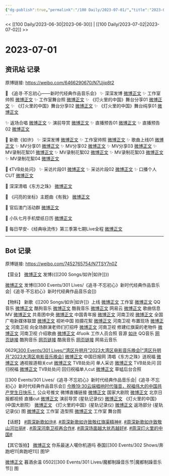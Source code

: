```yaml
---
{"dg-publish":true,"permalink":"/100 Daily/2023-07-01/","title":"2023-07-01","created":"2023-07-14T16:07:56.670+08:00","updated":"2023-08-25T12:53:15.333+08:00"}
---
```



<< [[100 Daily/2023-06-30\|2023-06-30]] | [[100 Daily/2023-07-02\|2023-07-02]] >>

# 2023-07-01

## 资讯站 记录

原博链接: https://weibo.com/6466290670/N7Ujip8t2

💫 《追寻·不忘初心——新时代经典作品音乐会》
✨ 深深发博 [微博正文](https://weibo.com/6466290670/4918836786628807)
✨ 工作室帅照 [微博正文](https://weibo.com/6466290670/4918771136856079)
✨ 工作室舞台照 [微博正文](https://weibo.com/6466290670/4918819002259179)
✨ 《灯火里的中国》舞台分享01 [微博正文](https://weibo.com/6466290670/4918811046973802)
✨ 《灯火里的中国》舞台分享02 [微博正文](https://weibo.com/6466290670/4918810724012007)
✨ 《灯火里的中国》舞台纯享01 [微博正文](https://weibo.com/6466290670/4918803282792934)

✨ 返场合唱 [微博正文](https://weibo.com/6466290670/4918810433293814)
✨ 演前导赏 [微博正文](https://weibo.com/6466290670/4918799906901935)
✨ 直播预告01 [微博正文](https://weibo.com/6466290670/4918774219676982)
✨ 直播预告02 [微博正文](https://weibo.com/6466290670/4918635375890123)

💫 新歌《如许》
✨ 深深发博 [微博正文](https://weibo.com/6466290670/4918652086780650)
✨ 工作室帅照 [微博正文](https://weibo.com/6466290670/4918651846657121)
✨ 歌曲上线01 [微博正文](https://weibo.com/6466290670/4918659053786188)
✨ MV分享01 [微博正文](https://weibo.com/6466290670/4918647683027604)
✨ MV分享02 [微博正文](https://weibo.com/6466290670/4918643878527228)
✨ MV分享03 [微博正文](https://weibo.com/6466290670/4918639621312013)
✨ MV录制花絮01 [微博正文](https://weibo.com/6466290670/4918702745589024)
✨ MV录制花絮02 [微博正文](https://weibo.com/6466290670/4918702296008721)
✨ MV录制花絮03 [微博正文](https://weibo.com/6466290670/4918656104399492)
✨ MV录制花絮04 [微博正文](https://weibo.com/6466290670/4918648139419359)

💫 《TVB处处问》
✨ 采访片段01 [微博正文](https://weibo.com/6466290670/4918625787708243)
✨ 采访片段02 [微博正文](https://weibo.com/6466290670/4918624776622114)
✨ 口播个人CUT [微博正文](https://weibo.com/6466290670/4918718163323952)

💫 深深清唱《东方之珠》 [微博正文](https://weibo.com/6466290670/4918734814187593)

💫 《闪亮的坐标》主题曲《有我》 [微博正文](https://weibo.com/6466290670/4918638933184761)

💫 官后澳门活动群 [微博正文](https://weibo.com/6466290670/4918723670971634)

💫 小队七月手机壁纸日历 [微博正文](https://weibo.com/6466290670/4918627171565635)

💫 每日早安-《经典咏流传》第三季第七期Live全程 [微博正文](https://weibo.com/6466290670/4918623867768726)

---
## Bot 记录

原博链接: https://weibo.com/7452765754/N7TSY7n0Z

【营业】
[微博正文](http://weibo.com/1736988591/N7Pb5xwIl) 发博(《[[200 Songs/如许\|如许]]》)

[微博正文](http://weibo.com/1736988591/N7TZ6mW9d) 发博([[300 Events/301 Lives/《追寻·不忘初心》新时代经典作品音乐会\|《追寻·不忘初心》新时代经典作品音乐会]])

【物料】
新歌《[[200 Songs/如许\|如许]]》上线
[微博正文](http://weibo.com/7478855230/N7KTuq1TQ) 工作室
[微博正文](http://weibo.com/2169129705/N7KME4ov4) QQ音乐
[微博正文](https://weibo.com/1665103091/N7KMEocyR) 酷狗音乐
[微博正文](https://weibo.com/1738434147/N7KN3bmQt) 酷我音乐
[微博正文](http://weibo.com/1721030997/N7KME7H57) 网易云
[微博正文](http://weibo.com/6466290670/N7KRw7gpa) 歌曲信息
MV
[微博正文](http://weibo.com/3937348351/N7OQjuycc) 共青团中央
[微博正文](http://weibo.com/1726918143/N7OYZCaGT) 中国青年报
[微博正文](http://weibo.com/1834783273/N7P3dsOr8) 河南卫视
[微博正文](http://weibo.com/7795846920/N7PQ1yAKz) 全国广电新媒体联盟
[微博正文](https://weibo.com/7408066931/N7Quk0bsI) 视听中国
拍摄花絮
[微博正文](https://weibo.com/1834783273/N7P6y330g) 河南卫视 布置现场
[微博正文](https://weibo.com/1834783273/N7PiJ0SDR) 河南卫视 向全场群演老师们打招呼
[微博正文](https://weibo.com/1834783273/N7QhBjXI7) 河南卫视 修建红旗渠的老物件
[微博正文](https://weibo.com/1834783273/N7QtMyhit) 河南卫视 介绍歌曲
[微博正文](https://weibo.com/5242374394/N7P6a4IQZ) 4fuoik 工作人员合照
音源
[如许](https://weibo.cn/sinaurl?u=https%3A%2F%2Fi.y.qq.com%2Fv8%2Fplaysong.html%3Fsongid%3D419099907%26source%3Dyqq%26ADTAG%3Dhz_wb_sf%26channelId%3D10081987) QQ音乐
[网页链接](https://weibo.cn/sinaurl?u=https%3A%2F%2Fm3ws.kugou.com%2Fmixsong%2F8pp7w3ec.html) 酷狗音乐
[网页链接](https://weibo.cn/sinaurl?u=http%3A%2F%2Fm.kuwo.cn%2Fnewh5app%2Fplay_detail%2F283325603) 酷我音乐
[网页链接](https://weibo.cn/sinaurl?u=https%3A%2F%2Fmusic.163.com%2F%23%2Fsong%3Fid%3D2059804848) 网易云音乐

0629[[300 Events/301 Lives/“湾区升明月”2023大湾区电影音乐晚会\|“湾区升明月”2023大湾区电影音乐晚会]](续)
[微博正文](http://weibo.com/2127460165/N7R585g6G) 中国日报网 清唱《东方之珠》送祝福
[微博正文](http://weibo.com/6838541957/N7LcufZe4) 通视报道相关cut
[微博正文](http://weibo.com/1955190431/N7OlRk5MQ) TVB处处问 单人采访
[微博正文](https://weibo.com/1955190431/N7OjQ7ipY) TVB处处问 回归祝福
[微博正文](https://weibo.com/6466290670/N7QWAdWI8) TVB处处问 回归祝福单人cut
[微博正文](http://weibo.com/7633014126/N7TKWbZMr) 草蜢后台合照

[[300 Events/301 Lives/《追寻·不忘初心》新时代经典作品音乐会\|《追寻·不忘初心》新时代经典作品音乐会]]
[今晚19:30云端唱响时代强音，祝福伟大的中国共产党生日快乐！](https://weibo.cn/sinaurl?u=https%3A%2F%2Fmp.weixin.qq.com%2Fs%2F1rpzYXC-VEWupdIV2Gkofw) 公众号推文
微博直播链接
[微博正文](http://weibo.com/1708368735/N7OIchgGx) 国家大剧院
[微博正文](http://weibo.com/2145917613/N7SoZroAI) 北京日报都视频
直播cut
[微博正文](http://weibo.com/6466290670/N7T4qsXvx) 演前导赏 (星轨记录仪)
[微博正文](http://weibo.com/1708368735/N7TiVyjNX) 《灯火里的中国》 (中国大剧院）
[微博正文](http://weibo.com/6466290670/N7T9SbIzk) 《灯火里的中国》(星轨记录仪)
[微博正文](http://weibo.com/6466290670/N7TlpdOS2) 返场部分 (星轨记录仪)
图
[微博正文](http://weibo.com/7478855230/N7RWC4R3O) 工作室 造型照
[微博正文](http://weibo.com/7478855230/N7TuHroHY) 工作室 舞台图

【话题】
[#周深新歌如许#](https://s.weibo.com/weibo?q=%23%E5%91%A8%E6%B7%B1%E6%96%B0%E6%AD%8C%E5%A6%82%E8%AE%B8%23).
[#周深新歌如许致敬红旗渠精神#](https://s.weibo.com/weibo?q=%23%E5%91%A8%E6%B7%B1%E6%96%B0%E6%AD%8C%E5%A6%82%E8%AE%B8%E8%87%B4%E6%95%AC%E7%BA%A2%E6%97%97%E6%B8%A0%E7%B2%BE%E7%A5%9E%23).
[#周深新歌如许致敬山河壮丽#](https://s.weibo.com/weibo?q=%23%E5%91%A8%E6%B7%B1%E6%96%B0%E6%AD%8C%E5%A6%82%E8%AE%B8%E8%87%B4%E6%95%AC%E5%B1%B1%E6%B2%B3%E5%A3%AE%E4%B8%BD%23) .
[#周深河南卫视再合作#](https://s.weibo.com/weibo?q=%23%E5%91%A8%E6%B7%B1%E6%B2%B3%E5%8D%97%E5%8D%AB%E8%A7%86%E5%86%8D%E5%90%88%E4%BD%9C%23).
[#周深场面越大状态越好#](https://s.weibo.com/weibo?q=%23%E5%91%A8%E6%B7%B1%E5%9C%BA%E9%9D%A2%E8%B6%8A%E5%A4%A7%E7%8A%B6%E6%80%81%E8%B6%8A%E5%A5%BD%23).
[#周深灯火里的中国#](https://s.weibo.com/weibo?q=%23%E5%91%A8%E6%B7%B1%E7%81%AF%E7%81%AB%E9%87%8C%E7%9A%84%E4%B8%AD%E5%9B%BD%23)

【其它饭拍】
[微博正文](http://weibo.com/7724525486/N7RJdnHmJ) 你系最迷人噶你机道吗 泰国[[300 Events/302 Shows/奔跑吧11\|奔跑吧11]] 图1P

[微博正文](http://weibo.com/2891278372/N7TFFFLS1) 暮酒余温 0502[[300 Events/301 Lives/魔都制躁音乐节\|魔都制躁音乐节]] 图
